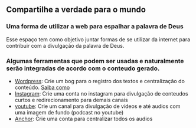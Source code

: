 ## Compartilhe a verdade para o mundo

### Uma forma de utilizar a web para espalhar a palavra de Deus

Esse espaço tem como objetivo juntar formas de se utilizar da internet para contribuir com a divulgação da palavra de Deus.

### Algumas ferramentas que podem ser usadas e naturalmente serão integradas de acordo com o conteudo gerado.
- [Wordpress](https://wordpress.com/home/jonatasemidio.wordpress.com): Crie um bog para o registro dos textos e centralização do conteúdo. [Saiba como](https://github.com/jonatasemidio/venhaoteureino/blob/gh-pages/wordpress-howto.md)
- [Instagram](https://www.youtube.com/): Crie uma conta no instagram para divulgação de conteudos curtos e redirecionamento para demais canais
- [youtube](https://www.instagram.com/): Crie um canal para divulgação de vídeos e até audios com uma imagem de fundo (podcast no youtube)
- [Anchor](https://anchor.fm/): Crie uma conta para centralizar todos os audios
